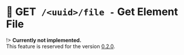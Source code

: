 # <span class="method-get">🚧 GET</span>` /<uuid>/file -` Get Element File

!> **Currently not implemented.**  
This feature is reserved for the version [0.2.0](https://github.com/ember-nexus/api/milestone/1).
